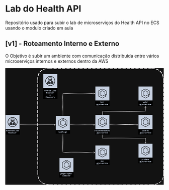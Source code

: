 # Lab do Health API
Repositório usado para subir o lab de microserviços do Health API no ECS usando o modulo criado em aula

## [v1] - Roteamento Interno e Externo

O Objetivo é subir um ambiente com comunicação distribuída entre vários microserviços internos e externos dentro da AWS 

![v1](.github/assets/health-api.png)
